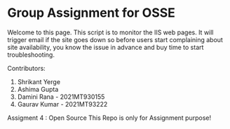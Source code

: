 
# Group Assignment for OSSE 
Welcome to this page.
This script is to monitor the IIS web pages.
It will trigger email if the site goes down so before users start complaining about site availability, you know the issue in advance and buy time to start troubleshooting.

Contributors:
1. Shrikant Yerge
2. Ashima Gupta 
3. Damini Rana  - 2021MT930155
4. Gaurav Kumar - 2021MT93222


Assigment 4 : Open Source
This Repo is only for Assignment purpose!

